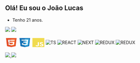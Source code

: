## Olá! Eu sou o João Lucas
- Tenho 21 anos.

<div>
  <div>
    <img height="180em" src="https://github-readme-stats.vercel.app/api?username=JoaoLGR&show_icons=true&theme=highcontrast&include_all_commits=true&count_private=true" />
    <img height="180em" src="https://github-readme-stats.vercel.app/api/top-langs/?username=JoaoLGR&layout=compact&langs_count=7&theme=highcontrast" />
  </div>
  <br>
  <div style="display: inline_block">
    <img 
      align="center" 
      alt="HTML" 
      height="30" 
      width="40" 
      src="https://raw.githubusercontent.com/devicons/devicon/master/icons/html5/html5-original.svg" 
    />
    <img 
      align="center" 
      alt="CSS" 
      height="30" 
      width="40" 
      src="https://raw.githubusercontent.com/devicons/devicon/master/icons/css3/css3-original.svg" 
    />
    <img 
      align="center" 
      alt="JavaScript" 
      height="30" 
      width="40"
      src="https://raw.githubusercontent.com/devicons/devicon/master/icons/javascript/javascript-plain.svg" 
    />
    <img 
      align="center" 
      alt="TS" 
      height="30" 
      width="40" 
      src="https://cdn.jsdelivr.net/gh/devicons/devicon/icons/typescript/typescript-original.svg" 
    />
    <img 
      align="center" 
      alt="REACT" 
      height="30" 
      width="40" 
      src="https://cdn.jsdelivr.net/gh/devicons/devicon/icons/react/react-original.svg" 
    />
    <img 
      align="center" 
      alt="NEXT" 
      height="30" 
      width="40" 
      src="https://cdn.jsdelivr.net/gh/devicons/devicon/icons/nextjs/nextjs-original.svg" 
    />
    <img 
      align="center" 
      alt="REDUX" 
      height="30" 
      width="40" 
      src="https://cdn.jsdelivr.net/gh/devicons/devicon/icons/redux/redux-original.svg" 
    />
    <img 
      align="center" 
      alt="REDUX" 
      height="30" 
      width="40" 
      src="https://cdn.jsdelivr.net/gh/devicons/devicon/icons/tailwindcss/tailwindcss-plain.svg" 
    />
  </div>
  <br> 
  <div>
    <a href="https://www.linkedin.com/in/joão-lucas-gomes-rocha-2873b1207/" target="_blank" rel="noreferrer">
      <img src="https://img.shields.io/badge/-LinkedIn-%230077B5?style=for-the-badge&logo=linkedin&logoColor=white" target="_blank" />
    </a>
    <a href="https://www.instagram.com/joaogomeslucas/" target="_blank" rel="noreferrer">
      <img src="https://img.shields.io/badge/-Instagram-%23E4405F?style=for-the-badge&logo=instagram&logoColor=white" target="_blank" />       </a>
  </div>
</div>
